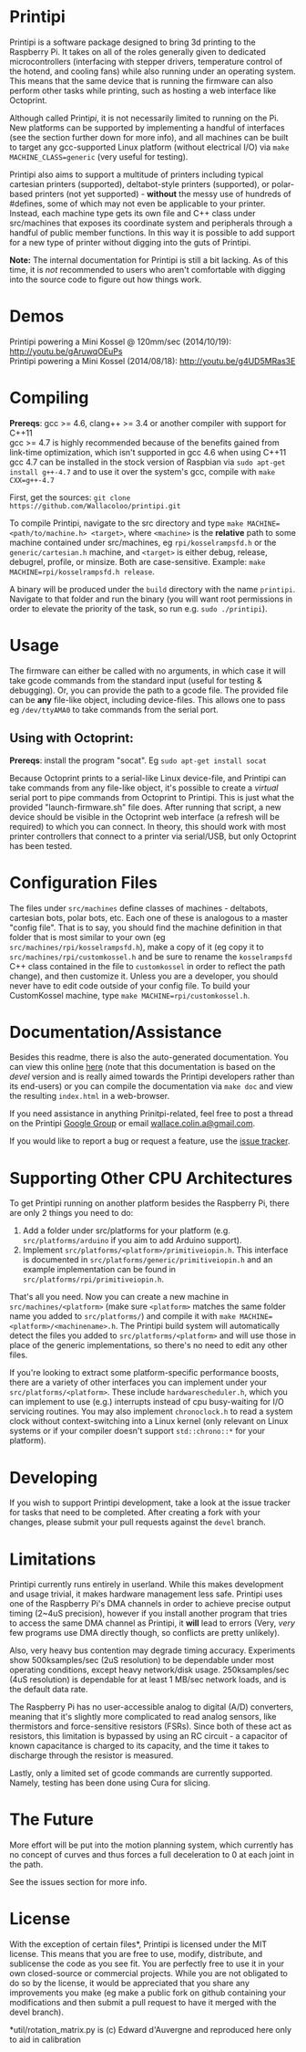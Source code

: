 Printipi
========

Printipi is a software package designed to bring 3d printing to the Raspberry Pi. It takes on all of the roles generally given to dedicated microcontrollers (interfacing with stepper drivers, temperature control of the hotend, and cooling fans) while also running under an operating system. This means that the same device that is running the firmware can also perform other tasks while printing, such as hosting a web interface like Octoprint.

Although called Printi<i>pi</i>, it is not necessarily limited to running on the Pi. New platforms can be supported by implementing a handful of interfaces (see the section further down for more info), and all machines can be built to target any gcc-supported Linux platform (without electrical I/O) via `make MACHINE_CLASS=generic` (very useful for testing).

Printipi also aims to support a multitude of printers including typical cartesian printers (supported), deltabot-style printers (supported), or polar-based printers (not yet supported) - **without** the messy use of hundreds of #defines, some of which may not even be applicable to your printer. Instead, each machine type gets its own file and C++ class under src/machines that exposes its coordinate system and peripherals through a handful of public member functions. In this way it is possible to add support for a new type of printer without digging into the guts of Printipi.

**Note:** The internal documentation for Printipi is still a bit lacking. As of this time, it is *not* recommended to users who aren't comfortable with digging into the source code to figure out how things work.

Demos
========

Printipi powering a Mini Kossel @ 120mm/sec (2014/10/19): http://youtu.be/gAruwqOEuPs  
Printipi powering a Mini Kossel (2014/08/18): http://youtu.be/g4UD5MRas3E  

Compiling
========

**Prereqs**: gcc >= 4.6, clang++ >= 3.4 or another compiler with support for C++11  
gcc >= 4.7 is highly recommended because of the benefits gained from link-time optimization, which isn't supported in gcc 4.6 when using C++11  
gcc 4.7 can be installed in the stock version of Raspbian via `sudo apt-get install g++-4.7` and to use it over the system's gcc, compile with `make CXX=g++-4.7`

First, get the sources: `git clone https://github.com/Wallacoloo/printipi.git`  

To compile Printipi, navigate to the src directory and type `make MACHINE=<path/to/machine.h> <target>`, where `<machine>` is the **relative** path to some machine contained under src/machines, eg `rpi/kosselrampsfd.h` or the `generic/cartesian.h` machine, and `<target>` is either debug, release, debugrel, profile, or minsize. Both are case-sensitive. Example: `make MACHINE=rpi/kosselrampsfd.h release`.

A binary will be produced under the `build` directory with the name `printipi`. Navigate to that folder and run the binary (you will want root permissions in order to elevate the priority of the task, so run e.g. `sudo ./printipi`).

Usage
========

The firmware can either be called with no arguments, in which case it will take gcode commands from the standard input (useful for testing & debugging). Or, you can provide the path to a gcode file. The provided file can be **any** file-like object, including device-files. This allows one to pass eg `/dev/ttyAMA0` to take commands from the serial port.

Using with Octoprint:
--------

**Prereqs**: install the program "socat". Eg `sudo apt-get install socat`

Because Octoprint prints to a serial-like Linux device-file, and Printipi can take commands from any file-like object, it's possible to create a *virtual* serial port to pipe commands from Octoprint to Printipi. This is just what the provided "launch-firmware.sh" file does. After running that script, a new device should be visible in the Octoprint web interface (a refresh will be required) to which you can connect. In theory, this should work with most printer controllers that connect to a printer via serial/USB, but only Octoprint has been tested.

Configuration Files
========

The files under `src/machines` define classes of machines - deltabots, cartesian bots, polar bots, etc. Each one of these is analogous to a master "config file". That is to say, you should find the machine definition in that folder that is most similar to your own (eg `src/machines/rpi/kosselrampsfd.h`), make a copy of it (eg copy it to `src/machines/rpi/customkossel.h` and be sure to rename the `kosselrampsfd` C++ class contained in the file to `customkossel` in order to reflect the path change), and then customize it. Unless you are a developer, you should never have to edit code outside of your config file. To build your CustomKossel machine, type `make MACHINE=rpi/customkossel.h`.

Documentation/Assistance
========

Besides this readme, there is also the auto-generated documentation. You can view this online [here](http://wallacoloo.github.io/printipi/) (note that this documentation is based on the *devel* version and is really aimed towards the Printipi developers rather than its end-users) or you can compile the documentation via `make doc` and view the resulting `index.html` in a web-browser.

If you need assistance in anything Prinitpi-related, feel free to post a thread on the Printipi [Google Group](https://groups.google.com/forum/#!forum/printipi) or email wallace.colin.a@gmail.com.

If you would like to report a bug or request a feature, use the [issue tracker](https://github.com/Wallacoloo/printipi/issues).

Supporting Other CPU Architectures
========

To get Printipi running on another platform besides the Raspberry Pi, there are only 2 things you need to do:

1. Add a folder under src/platforms for your platform (e.g. `src/platforms/arduino` if you aim to add Arduino support).
2. Implement `src/platforms/<platform>/primitiveiopin.h`. This interface is documented in `src/platforms/generic/primitiveiopin.h` and an example implementation can be found in `src/platforms/rpi/primitiveiopin.h`.

That's all you need. Now you can create a new machine in `src/machines/<platform>` (make sure `<platform>` matches the same folder name you added to `src/platforms/`) and compile it with `make MACHINE=<platform>/<machinename>.h`.
The Printipi build system will automatically detect the files you added to `src/platforms/<platform>` and will use those in place of the generic implementations, so there's no need to edit any other files.

If you're looking to extract some platform-specific performance boosts, there are a variety of other interfaces you can implement under your `src/platforms/<platform>`. These include `hardwarescheduler.h`, which you can implement to use (e.g.) interrupts instead of cpu busy-waiting for I/O servicing routines. You may also implement `chronoclock.h` to read a system clock without context-switching into a Linux kernel (only relevant on Linux systems or if your compiler doesn't support `std::chrono::*` for your platform).

Developing
========

If you wish to support Printipi development, take a look at the issue tracker for tasks that need to be completed. After creating a fork with your changes, please submit your pull requests against the `devel` branch.

Limitations
========

Printipi currently runs entirely in userland. While this makes development and usage trivial, it makes hardware management less safe. Printipi uses one of the Raspberry Pi's DMA channels in order to achieve precise output timing (2~4uS precision), however if you install another program that tries to access the same DMA channel as Printipi, it **will** lead to errors (Very, *very* few programs use DMA directly though, so conflicts are pretty unlikely).

Also, very heavy bus contention may degrade timing accuracy. Experiments show 500ksamples/sec (2uS resolution) to be dependable under most operating conditions, except heavy network/disk usage. 250ksamples/sec (4uS resolution) is dependable for at least 1 MB/sec network loads, and is the default data rate.

The Raspberry Pi has no user-accessible analog to digital (A/D) converters, meaning that it's slightly more complicated to read analog sensors, like thermistors and force-sensitive resistors (FSRs). Since both of these act as resistors, this limitation is bypassed by using an RC circuit - a capacitor of known capacitance is charged to its capacity, and the time it takes to discharge through the resistor is measured.

Lastly, only a limited set of gcode commands are currently supported. Namely, testing has been done using Cura for slicing.

The Future
========

More effort will be put into the motion planning system, which currently has no concept of curves and thus forces a full deceleration to 0 at each joint in the path.

See the issues section for more info.

License
========

With the exception of certain files*, Printipi is licensed under the MIT license. This means that you are free to use, modify, distribute, and sublicense the code as you see fit. You are perfectly free to use it in your own closed-source or commercial projects. While you are not obligated to do so by the license, it would be appreciated that you share any improvements you make (eg make a public fork on github containing your modifications and then submit a pull request to have it merged with the devel branch).

*util/rotation_matrix.py is (c) Edward d'Auvergne and reproduced here only to aid in calibration

